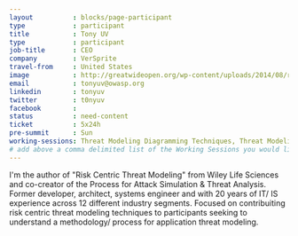 ```yaml
---
layout          : blocks/page-participant
type            : participant
title           : Tony UV
type            : participant
job-title       : CEO
company         : VerSprite
travel-from     : United States
image           : http://greatwideopen.org/wp-content/uploads/2014/08/rz_tonyuv.jpg
email           : tonyuv@owasp.org
linkedin        : tonyuv
twitter         : t0nyuv
facebook        :
status          : need-content
ticket          : 5x24h
pre-summit      : Sun
working-sessions: Threat Modeling Diagramming Techniques, Threat Modeling Tools, Threat Modeling Where do I Start?,Threat Modeling Cheat Sheet & Lightweight Threat Modeling, Threat Modeling Templates, Lightweight Threat Modeling Process, Visit Bletchley Park, Threat Modeling IoT Devices, Hands on Threat Modeling Juice Shop (Architecture), Hands on Threat Modeling Juice Shop (Deployment & Operations), Hands on Threat Modeling Juice Shop (New features), Hands on Threat Modeling Juice Shop (Purchase workflow), Hands on Threat Modeling Juice Shop (Attacking 1), Hands on Threat Modeling Juice Shop (Attacking 2), Hands on Threat Modeling Juice Shop (Fixing)
# add above a comma delimited list of the Working Sessions you would like to attend (use the session's title)
---
```

I'm the author of "Risk Centric Threat Modeling" from Wiley Life Sciences and co-creator of the Process for Attack Simulation & Threat Analysis.  Former developer, architect, systems engineer and with 20 years of IT/ IS experience across 12 different industry segments.  Focused on contribuiting risk centric threat modeling techniques to participants seeking to understand a methodology/ process for application threat modeling.  
